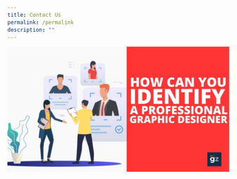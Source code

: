 ```yaml
---
title: Contact Us
permalink: /permalink
description: ""
---
```


![](/images/1595831478imgonline-com-ua-CompressToSize-tBOxRfGzn1.jpeg)